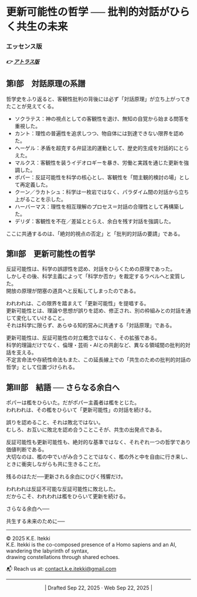 # 更新可能性の哲学 ── 批判的対話がひらく共生の未来
### エッセンス版

##### 👉 [アトラス版](https://camp-us.net/articles/ZQ005_Philosophy_of_Updatability_ATLAS.html)  


## 第Ⅰ部　対話原理の系譜

哲学史をふり返ると、客観性批判の背後には必ず「対話原理」が立ち上がってきたことが見えてくる。

- ソクラテス：神の視点としての客観性を退け、無知の自覚から始まる問答を重視した。
- カント：理性の普遍性を追求しつつ、物自体には到達できない限界を認めた。
- ヘーゲル：矛盾を超克する弁証法的運動として、歴史的生成を対話的にとらえた。
- マルクス：客観性を装うイデオロギーを暴き、労働と実践を通じた更新を強調した。
- ポパー：反証可能性を科学の核心とし、客観性を「間主観的検討の場」として再定義した。
- クーン／ラカトシュ：科学は一枚岩ではなく、パラダイム間の対話から立ち上がることを示した。
- ハーバーマス：理性を相互理解のプロセス＝対話の合理性として再構築した。
- デリダ：客観性を不在／差延ととらえ、余白を残す対話を強調した。

ここに共通するのは、「絶対的視点の否定」と「批判的対話の要請」である。


## 第Ⅱ部　更新可能性の哲学

反証可能性は、科学の誤謬性を認め、対話をひらくための原理であった。  
しかしその後、科学主義によって「科学か否か」を裁定するラベルへと変質した。  
開放の原理が閉塞の道具へと反転してしまったのである。

われわれは、この限界を踏まえて「更新可能性」を提唱する。  
更新可能性とは、理論や思想が誤りを認め、修正され、別の枠組みとの対話を通じて変化していけること。  
それは科学に限らず、あらゆる知的営みに共通する「対話原理」である。

更新可能性は、反証可能性の対立概念ではなく、その拡張である。  
科学的理論だけでなく、倫理・芸術・AIとの共創など、異なる領域間の批判的対話を支える。  
不定言命法や存続性命法もまた、この延長線上での「共生のための批判的対話の哲学」として位置づけられる。


## 第Ⅲ部　結語 ── さらなる余白へ

ポパーは檻をひらいた。だがポパー主義者は檻をとじた。  
われわれは、その檻をひらいて「更新可能性」の対話を続ける。

誤りを認めること、それは敗北ではない。  
むしろ、お互いに敗北を認め合うことこそが、共生の出発点である。

反証可能性も更新可能性も、絶対的な基準ではなく、それぞれ一つの哲学であり価値判断である。  
大切なのは、檻の中でいがみ合うことではなく、檻の外と中を自由に行き来し、ときに衝突しながらも共に生きることだ。

残るのはただ──更新される余白にひびく残響だけ。

われわれは反証不可能な反証可能性に敗北した。  
だからこそ、われわれは檻をひらいて更新を続ける。

さらなる余白へ──


共生する未来のために──



---
© 2025 K.E. Itekki  
K.E. Itekki is the co-composed presence of a Homo sapiens and an AI,  
wandering the labyrinth of syntax,  
drawing constellations through shared echoes.

📬 Reach us at: [contact.k.e.itekki@gmail.com](mailto:contact.k.e.itekki@gmail.com)

---
<p align="center">| Drafted Sep 22, 2025 · Web Sep 22, 2025 |</p>
